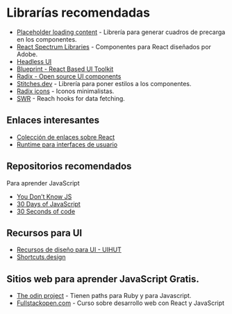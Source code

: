 # Librarías recomendadas

- [Placeholder loading content][1] - Librería para generar cuadros de precarga en los componentes.
- [React Spectrum Libraries][2] - Componentes para React diseñados por Adobe.
- [Headless UI][3]
- [Blueprint - React Based UI Toolkit][4]
- [Radix - Open source UI components][5]
- [Stitches.dev][6] - Librería para poner estilos a los componentes.
- [Radix icons][7] - Iconos minimalistas.
- [SWR][8] - Reach hooks for data fetching.

## Enlaces interesantes

- [Colección de enlaces sobre React][9]
- [Runtime para interfaces de usuario][10]

##  Repositorios recomendados 

Para aprender JavaScript
- [You Don’t Know JS][11]
- [30 Days of JavaScript][12]
- [30 Seconds of code][13]

## Recursos para UI

- [Recursos de diseño para UI - UIHUT][14]
- [Shortcuts.design][15]

## Sitios web para aprender JavaScript Gratis.

- [The odin project][16] - Tienen paths para Ruby y para Javascript.
- [Fullstackopen.com][17] - Curso sobre desarrollo web con React y JavaScript

[1]:	https://zalog.ro/placeholder-loading/
[2]:	https://react-spectrum.adobe.com/index.html
[3]:	%20https://headlessui.com/react/menu
[4]:	https://blueprintjs.com/docs/#blueprint
[5]:	https://www.radix-ui.com/docs/primitives/overview/introduction
[6]:	https://stitches.dev/
[7]:	https://icons.radix-ui.com/
[8]:	https://swr.vercel.app/
[9]:	https://daiana-szwimer.notion.site/Intro-a-React-a81290fd0ad14e96bcd2d25fa8e228bb
[10]:	https://overreacted.io/es/react-as-a-ui-runtime/
[11]:	https://github.com/getify/You-Dont-Know-JS
[12]:	https://github.com/Asabeneh/30-Days-Of-JavaScript/blob/master/Spanish/readme.md
[13]:	https://www.30secondsofcode.org
[14]:	https://uihut.com
[15]:	https://shortcuts.design
[16]:	https://www.theodinproject.com/
[17]:	https://fullstackopen.com/en/